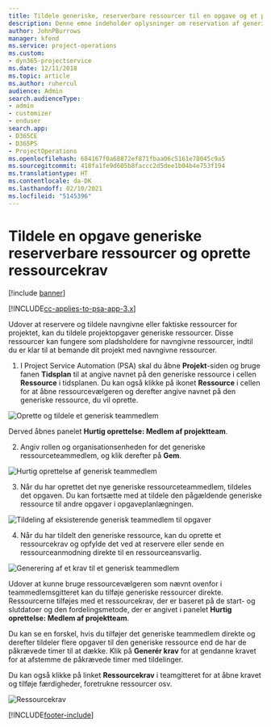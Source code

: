 ```yaml
---
title: Tildele generiske, reserverbare ressourcer til en opgave og et projektteam
description: Denne emne indeholder oplysninger om reservation af generiske ressourcer til opgaver og projektteam.
author: JohnPBurrows
manager: kfend
ms.service: project-operations
ms.custom:
- dyn365-projectservice
ms.date: 12/11/2018
ms.topic: article
ms.author: ruhercul
audience: Admin
search.audienceType:
- admin
- customizer
- enduser
search.app:
- D365CE
- D365PS
- ProjectOperations
ms.openlocfilehash: 684167f0a68872ef871fbaa06c5161e78045c9a5
ms.sourcegitcommit: 418fa1fe9d605b8faccc2d5dee1b04b4e753f194
ms.translationtype: HT
ms.contentlocale: da-DK
ms.lasthandoff: 02/10/2021
ms.locfileid: "5145396"
---
```

# <a name="assign-generic-bookable-resources-to-a-task-and-generate-resource-requirements"></a>Tildele en opgave generiske reserverbare ressourcer og oprette ressourcekrav 

[!include [banner](../includes/psa-now-project-operations.md)]

[!INCLUDE[cc-applies-to-psa-app-3.x](../includes/cc-applies-to-psa-app-3x.md)]

Udover at reservere og tildele navngivne eller faktiske ressourcer for projektet, kan du tildele projektopgaver generiske ressourcer. Disse ressourcer kan fungere som pladsholdere for navngivne ressourcer, indtil du er klar til at bemande dit projekt med navngivne ressourcer. 

1. I Project Service Automation (PSA) skal du åbne **Projekt**-siden og bruge fanen **Tidsplan** til at angive navnet på den generiske ressource i cellen **Ressource** i tidsplanen. Du kan også klikke på ikonet **Ressource** i cellen for at åbne ressourcevælgeren og derefter angive navnet på den generiske ressource, du vil oprette.

![Oprette og tildele et generisk teammedlem](media/RM-how-to-9.png)

Derved åbnes panelet **Hurtig oprettelse: Medlem af projektteam**. 

2. Angiv rollen og organisationsenheden for det generiske ressourceteammedlem, og klik derefter på **Gem**.

![Hurtig oprettelse af generisk teammedlem](media/RM-how-to-10.png)

3. Når du har oprettet det nye generiske ressourceteammedlem, tildeles det opgaven. Du kan fortsætte med at tildele den pågældende generiske ressource til andre opgaver i opgaveplanlægningen.

![Tildeling af eksisterende generisk teammedlem til opgaver](media/RM-how-to-11.png)

4. Når du har tildelt den generiske ressource, kan du oprette et ressourcekrav og opfylde det ved at reservere eller sende en ressourceanmodning direkte til en ressourceansvarlig.

![Generering af et krav til et generisk teammedlem](media/RM-how-to-12.png)

Udover at kunne bruge ressourcevælgeren som nævnt ovenfor i teammedlemsgitteret kan du tilføje generiske ressourcer direkte. Ressourcerne tilføjes med et ressourcekrav, der er baseret på de start- og slutdatoer og den fordelingsmetode, der er angivet i panelet **Hurtig oprettelse: Medlem af projektteam**.

Du kan se en forskel, hvis du tilføjer det generiske teammedlem direkte og derefter tildeler flere opgaver til den generiske ressource end de har de påkrævede timer til at dække. Klik på **Generér krav** for at gendanne kravet for at afstemme de påkrævede timer med tildelinger.

Du kan også klikke på linket **Ressourcekrav** i teamgitteret for at åbne kravet og tilføje færdigheder, foretrukne ressourcer osv.

![Ressourcekrav](media/RM-how-to-13.png)



[!INCLUDE[footer-include](../includes/footer-banner.md)]